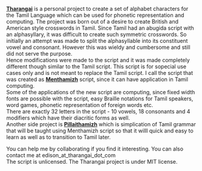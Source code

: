 <a href="http://www.tharangai.com"><b>Tharangai</b></a> is a personal project to create a set of alphabet characters for the Tamil Language which can be used for phonetic representation and computing. The project was born out of a desire to create British and American style crosswords in Tamil. Since Tamil had an abugida script with an alphasyllary, it was difficult to create such symmetric crosswords. So initially an attempt was made to split the alphasyllable into its constituent vowel and consonant. However this was wieldy and cumbersome and still did not serve the purpose.<br>
Hence modifications were made to the script and it was made completely different though similar to the Tamil script. This script is for sopecial use cases only and is not meant to replace the Tamil script. I call the script that was created as <a href="http://www.mtamil.com"><b>Menthamizh</b></a> script, since it can have application in Tamil computing.<br>
Some of the applications of the new script are computing, since fixed width fonts are possible with the script, easy Braille notations for Tamil speakers, word games, phonetic representation of foreign words etc.<br>
There are exactly 32 letters in the script - 10 vowels, 18 consonants and 4 modifiers which have their diacritic forms as well.<br>
Another side project is <a href="http://www.ptamil.com"><b>Pillaithamizh</b></a> which is simplication of Tamil grammar that will be taught using Menthamizh script so that it willl quick and easy to learn as well as to transition to Tamil later.<br>

You can help me by collaborating if you find it interesting. You can also contact me at edison_at_tharangai_dot_com<br>
The script is unlicensed. The Tharangai project is under MIT license.
